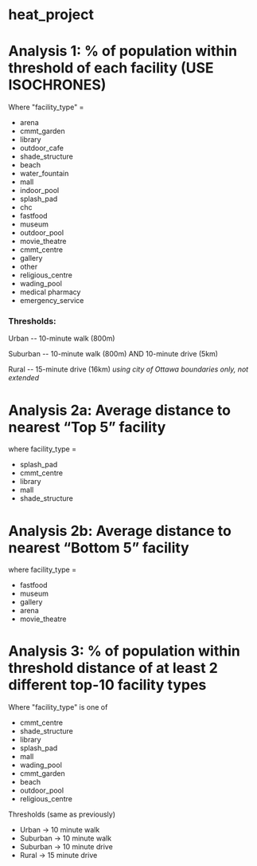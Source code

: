 # heat_project

<!-- badges: start -->

<!-- badges: end -->

# Analysis 1: % of population within threshold of each facility (USE ISOCHRONES)

Where "facility_type" =

- arena
- cmmt_garden
- library
- outdoor_cafe
- shade_structure
- beach
- water_fountain
- mall
- indoor_pool
- splash_pad
- chc
- fastfood
- museum
- outdoor_pool
- movie_theatre
- cmmt_centre
- gallery
- other
- religious_centre
- wading_pool
- medical pharmacy
- emergency_service

### Thresholds:

Urban -- 10-minute walk (800m)

Suburban -- 10-minute walk (800m) AND 10-minute drive (5km)

Rural -- 15-minute drive (16km) _using city of Ottawa boundaries only, not extended_

# Analysis 2a: Average distance to nearest “Top 5” facility

where facility_type =

- splash_pad
- cmmt_centre
- library
- mall
- shade_structure

# Analysis 2b: Average distance to nearest “Bottom 5” facility

where facility_type =

- fastfood
- museum
- gallery
- arena
- movie_theatre

# Analysis 3: % of population within threshold distance of at least 2 different top-10 facility types

Where "facility_type" is one of

- cmmt_centre
- shade_structure
- library
- splash_pad
- mall
- wading_pool
- cmmt_garden
- beach
- outdoor_pool
- religious_centre

Thresholds (same as previously)

- Urban -> 10 minute walk
- Suburban -> 10 minute walk
- Suburban -> 10 minute drive
- Rural -> 15 minute drive
